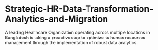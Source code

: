 # Strategic-HR-Data-Transformation-Analytics-and-Migration
A leading Healthcare  Organization operating across multiple locations in Bangladesh is taking a proactive step to optimize its human resources management through the implementation of robust data analytics. 
